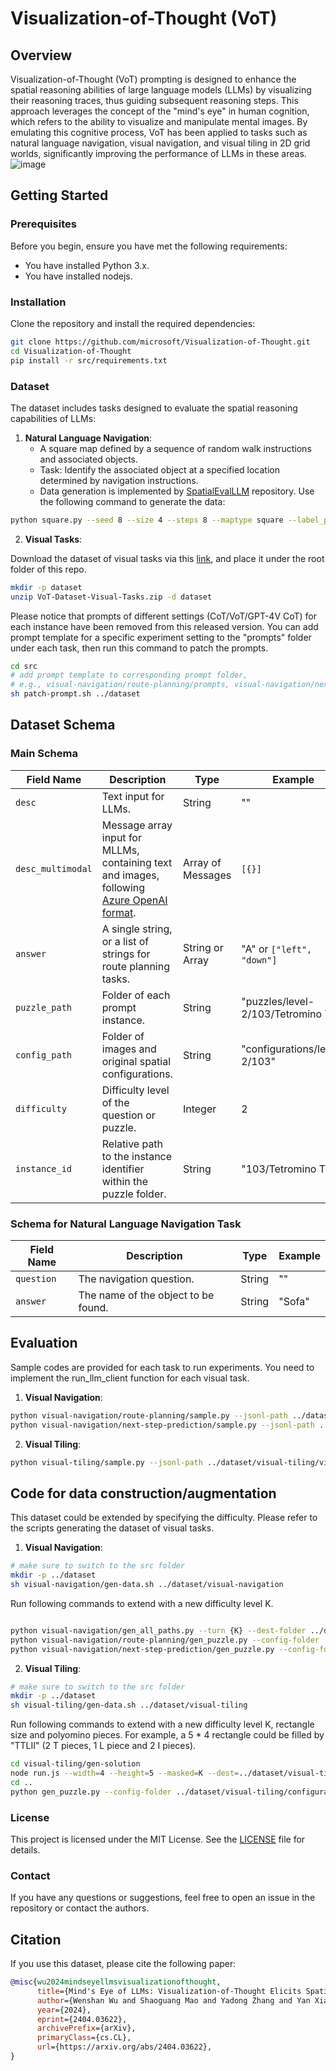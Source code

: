 # Visualization-of-Thought (VoT)

## Overview

Visualization-of-Thought (VoT) prompting is designed to enhance the spatial reasoning abilities of large language models (LLMs) by visualizing their reasoning traces, thus guiding subsequent reasoning steps. This approach leverages the concept of the "mind's eye" in human cognition, which refers to the ability to visualize and manipulate mental images. By emulating this cognitive process, VoT has been applied to tasks such as natural language navigation, visual navigation, and visual tiling in 2D grid worlds, significantly improving the performance of LLMs in these areas.
![image](https://github.com/user-attachments/assets/cc34d9b5-3f34-4e2b-87fc-6d1d7d81bcb1)

## Getting Started

### Prerequisites

Before you begin, ensure you have met the following requirements:
- You have installed Python 3.x.
- You have installed nodejs.

### Installation

Clone the repository and install the required dependencies:

```bash
git clone https://github.com/microsoft/Visualization-of-Thought.git
cd Visualization-of-Thought
pip install -r src/requirements.txt
```

### Dataset

The dataset includes tasks designed to evaluate the spatial reasoning capabilities of LLMs:

1. **Natural Language Navigation**:
   - A square map defined by a sequence of random walk instructions and associated objects.
   - Task: Identify the associated object at a specified location determined by navigation instructions.
   - Data generation is implemented by [SpatialEvalLLM](https://github.com/runopti/SpatialEvalLLM) repository. Use the following command to generate the data:
```bash
python square.py --seed 8 --size 4 --steps 8 --maptype square --label_path ./labels/imagenetsimple.json --n_sample 200 --out_dir results_map_global --special_order snake_order
```

2. **Visual Tasks**:
   
Download the dataset of visual tasks via this [link](https://drive.google.com/file/d/1v1c7uMw68FrOJq5LMT-RfOGniTR3w1dD/view?usp=sharing), and place it under the root folder of this repo.

```bash
mkdir -p dataset
unzip VoT-Dataset-Visual-Tasks.zip -d dataset
```
Please notice that prompts of different settings (CoT/VoT/GPT-4V CoT) for each instance have been removed from this released version. You can add prompt template for a specific experiment setting to the "prompts" folder under each task, then run this command to patch the prompts.
```bash
cd src
# add prompt template to corresponding prompt folder,
# e.g., visual-navigation/route-planning/prompts, visual-navigation/next-step-prediction/prompts, visual-tiling/prompts
sh patch-prompt.sh ../dataset
```

## Dataset Schema
### Main Schema

| Field Name        | Description                                                                                 | Type              | Example                          |
|-------------------|---------------------------------------------------------------------------------------------|-------------------|----------------------------------|
| `desc`            | Text input for LLMs.                                                                        | String            | "" |
| `desc_multimodal` | Message array input for MLLMs, containing text and images, following [Azure OpenAI format](https://learn.microsoft.com/en-us/azure/ai-services/openai/how-to/gpt-with-vision?tabs=rest%2Csystem-assigned%2Cresource#call-the-chat-completion-apis).   | Array of Messages | `[{}]` |
| `answer`          | A single string, or a list of strings for route planning tasks.                             | String or Array   | "A" or `["left", "down"]` |
| `puzzle_path`     | Folder of each prompt instance.                                                               | String            | "puzzles/level-2/103/Tetromino T"            |
| `config_path`     | Folder of images and original spatial configurations.                                         | String            | "configurations/level-2/103"         |
| `difficulty`      | Difficulty level of the question or puzzle.                                                 | Integer            | 2                         |
| `instance_id`     | Relative path to the instance identifier within the puzzle folder.                          | String            | "103/Tetromino T"            |

### Schema for Natural Language Navigation Task

| Field Name        | Description                | Type   | Example                      |
|-------------------|----------------------------|--------|------------------------------|
| `question`        | The navigation question.   | String | "" |
| `answer`          | The name of the object to be found.     | String | "Sofa" |

## Evaluation
Sample codes are provided for each task to run experiments. You need to implement the run_llm_client function for each visual task.
1. **Visual Navigation**:
```bash
python visual-navigation/route-planning/sample.py --jsonl-path ../dataset/visual-navigation/route-planning.jsonl --output-folder {output-folder} --setting {setting}
python visual-navigation/next-step-prediction/sample.py --jsonl-path ../dataset/visual-navigation/next-step-prediction.jsonl --output-folder {output-folder} --setting {setting}
```
2. **Visual Tiling**:
```bash
python visual-tiling/sample.py --jsonl-path ../dataset/visual-tiling/visual-tiling.jsonl --output-folder {output-folder} --setting {setting}
```

## Code for data construction/augmentation
This dataset could be extended by specifying the difficulty. Please refer to the scripts generating the dataset of visual tasks.
1. **Visual Navigation**:

```bash
# make sure to switch to the src folder
mkdir -p ../dataset
sh visual-navigation/gen-data.sh ../dataset/visual-navigation
```
Run following commands to extend with a new difficulty level K.

```bash

python visual-navigation/gen_all_paths.py --turn {K} --dest-folder ../dataset/visual-navigation/configurations/level-{K}
python visual-navigation/route-planning/gen_puzzle.py --config-folder ../dataset/visual-navigation/configurations/level-{K} --puzzle-folder ../dataset/visual-navigation/route-planning/level-{K} --output-jsonl ../dataset/visual-navigation/route-planning.jsonl --difficulty {K}
python visual-navigation/next-step-prediction/gen_puzzle.py --config-folder ../dataset/visual-navigation/configurations/level-{K} --puzzle-folder ../dataset/visual-navigation/next-step-prediction/level-{K} --output-jsonl ../dataset/visual-navigation/next-step-prediction.jsonl --difficulty {K}
```
2. **Visual Tiling**:

```bash
# make sure to switch to the src folder
mkdir -p ../dataset
sh visual-tiling/gen-data.sh ../dataset/visual-tiling
```

Run following commands to extend with a new difficulty level K, rectangle size and polyomino pieces. For example, a 5 * 4 rectangle could be filled by "TTLII" (2 T pieces, 1 L piece and 2 I pieces).

```bash
cd visual-tiling/gen-solution
node run.js --width=4 --height=5 --masked=K --dest=../dataset/visual-tiling/configurations/level-{K} --pieces='TTLII'
cd ..
python gen_puzzle.py --config-folder ../dataset/visual-tiling/configurations/level-{K} --puzzle-folder ../dataset/visual-tiling/puzzles/level-{K} --output-jsonl ../dataset/visual-tiling/visual-tiling.jsonl --difficulty {K}
```

### License

This project is licensed under the MIT License. See the [LICENSE](LICENSE) file for details.

### Contact

If you have any questions or suggestions, feel free to open an issue in the repository or contact the authors.

## Citation

If you use this dataset, please cite the following paper:

```bibtex
@misc{wu2024mindseyellmsvisualizationofthought,
      title={Mind's Eye of LLMs: Visualization-of-Thought Elicits Spatial Reasoning in Large Language Models}, 
      author={Wenshan Wu and Shaoguang Mao and Yadong Zhang and Yan Xia and Li Dong and Lei Cui and Furu Wei},
      year={2024},
      eprint={2404.03622},
      archivePrefix={arXiv},
      primaryClass={cs.CL},
      url={https://arxiv.org/abs/2404.03622}, 
}

